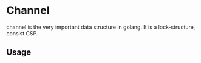 # Channel

channel is the very important data structure in golang. It is a lock-structure, consist CSP.

## Usage

<!--stackedit_data:
eyJoaXN0b3J5IjpbLTE0MzQ3NTY3MjNdfQ==
-->